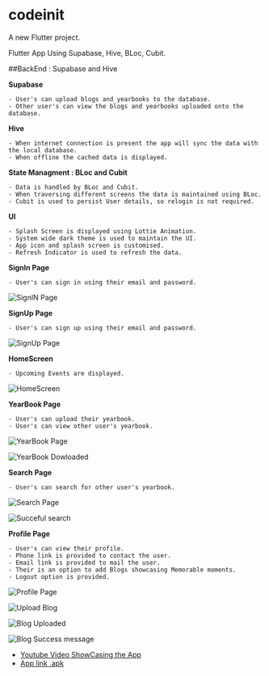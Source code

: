 # codeinit

A new Flutter project.

Flutter App Using Supabase, Hive, BLoc, Cubit.

##BackEnd : Supabase and Hive

**Supabase**
    
    - User's can upload blogs and yearbooks to the database.
    - Other user's can view the blogs and yearbooks uploaded onto the database.

**Hive**
    
    - When internet connection is present the app will sync the data with the local database.
    - When offline the cached data is displayed.

**State Managment : BLoc and Cubit**

    - Data is handled by BLoc and Cubit.    
    - When traversing different screens the data is maintained using BLoc.
    - Cubit is used to persist User details, so relogin is not required.

**UI**

    - Splash Screen is displayed using Lottie Animation.
    - System wide dark theme is used to maintain the UI.
    - App icon and splash screen is customised.
    - Refresh Indicator is used to refresh the data.

**SignIn Page**

    - User's can sign in using their email and password.
    
![SignIN Page](https://zmcohvajrzxmartfcasr.supabase.co/storage/v1/object/public/mybucker/signin%20page.jpg)
    
**SignUp Page**

    - User's can sign up using their email and password.
    
![SignUp Page](https://zmcohvajrzxmartfcasr.supabase.co/storage/v1/object/public/mybucker/signup%20page.jpg)

**HomeScreen**
    
    - Upcoming Events are displayed.

 ![HomeScreen](https://zmcohvajrzxmartfcasr.supabase.co/storage/v1/object/public/mybucker/home.jpg)

**YearBook Page**
    
    - User's can upload their yearbook.
    - User's can view other user's yearbook.

 ![YearBook Page](https://zmcohvajrzxmartfcasr.supabase.co/storage/v1/object/public/mybucker/yearbook%20download%20list.jpg)

 ![YearBook Dowloaded](https://zmcohvajrzxmartfcasr.supabase.co/storage/v1/object/public/mybucker/yearbook.jpg)

**Search Page**
    
    - User's can search for other user's yearbook.

![Search Page](https://zmcohvajrzxmartfcasr.supabase.co/storage/v1/object/public/mybucker/searchview.jpg)

![Succeful search](https://zmcohvajrzxmartfcasr.supabase.co/storage/v1/object/public/mybucker/serach.jpg)

**Profile Page**
    
    - User's can view their profile.
    - Phone link is provided to contact the user.
    - Email link is provided to mail the user.
    - Their is an option to add Blogs showcasing Memorable moments.
    - Logout option is provided.
    
![Profile Page](https://zmcohvajrzxmartfcasr.supabase.co/storage/v1/object/public/mybucker/profile%20view.jpg)

![Upload Blog](https://zmcohvajrzxmartfcasr.supabase.co/storage/v1/object/public/mybucker/blog%20upload%20view.jpg)

![Blog Uploaded](https://zmcohvajrzxmartfcasr.supabase.co/storage/v1/object/public/mybucker/successfully%20uploaded.jpg)

![Blog Success message](https://zmcohvajrzxmartfcasr.supabase.co/storage/v1/object/public/mybucker/successfully%20uploaded%20message.jpg)


- [Youtube Video ShowCasing the App](https://youtu.be/2H6qumcEtpo?si=1BDeceOaeAogSLFN)
- [App link .apk](https://drive.google.com/file/d/1MxnfjXJtbXwxhWp15FQnWKCLiJ4Tgacf/view?usp=sharing)
